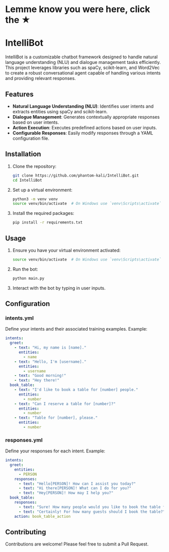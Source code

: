 # Lemme know you were here, click the ★

# IntelliBot

IntelliBot is a customizable chatbot framework designed to handle natural language understanding (NLU) and dialogue management tasks efficiently. This project leverages libraries such as spaCy, scikit-learn, and Word2Vec to create a robust conversational agent capable of handling various intents and providing relevant responses.

## Features

- **Natural Language Understanding (NLU)**: Identifies user intents and extracts entities using spaCy and scikit-learn.
- **Dialogue Management**: Generates contextually appropriate responses based on user intents.
- **Action Execution**: Executes predefined actions based on user inputs.
- **Configurable Responses**: Easily modify responses through a YAML configuration file.

## Installation

1. Clone the repository:
    ```bash
    git clone https://github.com/phantom-kali/IntelliBot.git
    cd IntelliBot
    ```

2. Set up a virtual environment:
    ```bash
    python3 -m venv venv
    source venv/bin/activate  # On Windows use `venv\Scripts\activate`
    ```

3. Install the required packages:
    ```bash
    pip install -r requirements.txt
    ```

## Usage

1. Ensure you have your virtual environment activated:
    ```bash
    source venv/bin/activate  # On Windows use `venv\Scripts\activate`
    ```

2. Run the bot:
    ```bash
    python main.py
    ```

3. Interact with the bot by typing in user inputs.

## Configuration

### intents.yml

Define your intents and their associated training examples. Example:

```yaml
intents:
  greet:
    - text: "Hi, my name is [name]."
      entities:
        - name
    - text: "Hello, I'm [username]."
      entities:
        - username
    - text: "Good morning!"
    - text: "Hey there!"
  book_table:
    - text: "I'd like to book a table for [number] people."
      entities:
        - number
    - text: "Can I reserve a table for [number]?"
      entities:
        - number
    - text: "Table for [number], please."
      entities:
        - number
```

### responses.yml

Define your responses for each intent. Example:

```yaml
intents:
  greet:
    entities:
      - PERSON
    responses:
      - text: "Hello[PERSON]! How can I assist you today?"
      - text: "Hi there[PERSON]! What can I do for you?"
      - text: "Hey[PERSON]! How may I help you?"
  book_table:
    responses:
      - text: "Sure! How many people would you like to book the table for?"
      - text: "Certainly! For how many guests should I book the table?"
    action: book_table_action
```

## Contributing

Contributions are welcome! Please feel free to submit a Pull Request.
